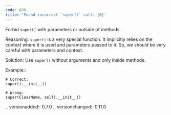 ```yaml
---
code: 608
title: 'Found incorrect `super()` call: {0}'
---
```



Forbid ``super()`` with parameters or outside of methods.

Reasoning:
    ``super()`` is a very special function.
    It implicitly relies on the context where it is used
    and parameters passed to it.
    So, we should be very careful with parameters and context.

Solution:
    Use ``super()`` without arguments and only inside methods.

Example::

    # Correct:
    super().__init__()

    # Wrong:
    super(ClassName, self).__init__()

.. versionadded:: 0.7.0
.. versionchanged:: 0.11.0
